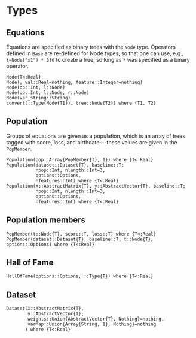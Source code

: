 # Types

## Equations

Equations are specified as binary trees with the `Node` type. Operators
defined in `Base` are re-defined for Node types, so that one can
use, e.g., `t=Node("x1") * 3f0` to create a tree, so long as
`*` was specified as a binary operator.

```@docs
Node{T<:Real}
Node(; val::Real=nothing, feature::Integer=nothing)
Node(op::Int, l::Node)
Node(op::Int, l::Node, r::Node)
Node(var_string::String)
convert(::Type{Node{T1}}, tree::Node{T2}) where {T1, T2}
```

## Population

Groups of equations are given as a population, which is
an array of trees tagged with score, loss, and birthdate---these
values are given in the `PopMember`.

```@docs
Population(pop::Array{PopMember{T}, 1}) where {T<:Real}
Population(dataset::Dataset{T}, baseline::T;
           npop::Int, nlength::Int=3,
           options::Options,
           nfeatures::Int) where {T<:Real}
Population(X::AbstractMatrix{T}, y::AbstractVector{T}, baseline::T;
           npop::Int, nlength::Int=3,
           options::Options,
           nfeatures::Int) where {T<:Real}
```

## Population members

```@docs
PopMember(t::Node{T}, score::T, loss::T) where {T<:Real}
PopMember(dataset::Dataset{T}, baseline::T, t::Node{T}, options::Options) where {T<:Real}
```

## Hall of Fame

```@docs
HallOfFame(options::Options, ::Type{T}) where {T<:Real}
```

## Dataset

```@docs
Dataset(X::AbstractMatrix{T},
        y::AbstractVector{T};
        weights::Union{AbstractVector{T}, Nothing}=nothing,
        varMap::Union{Array{String, 1}, Nothing}=nothing
       ) where {T<:Real}
```
